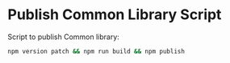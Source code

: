 # Publish Common Library Script

Script to publish Common library:

```bash
npm version patch && npm run build && npm publish
```
